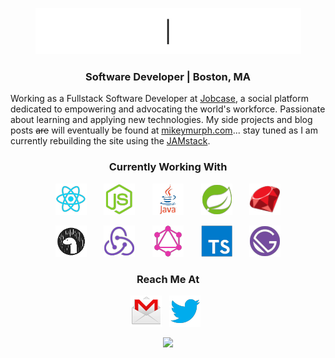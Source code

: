 <p align="center">
  <img src="https://raw.githubusercontent.com/mikeymurph77/mikeymurph77/master/images/greetings.gif">
</p>

<p align='center'>
  <h3 align='center'>Software Developer | Boston, MA</h3>
</p>
 
Working as a Fullstack Software Developer at [Jobcase](http://jobcase.com), a social platform dedicated to empowering and advocating the world's workforce. Passionate about learning and applying new technologies. My side projects and blog posts ~~are~~ will eventually be found at [mikeymurph.com](https://mikeymurph.com)... stay tuned as I am currently rebuilding the site using the [JAMstack](https://jamstack.org/).

<h3 align="center">Currently Working With</h3>
<p align='center'>
  <img height="50" alt="react" src="https://raw.githubusercontent.com/mikeymurph77/mikeymurph77/master/images/react.png">&nbsp;&nbsp;&nbsp;&nbsp;&nbsp;&nbsp;
  <img height="50" alt="nodejs" src="https://raw.githubusercontent.com/mikeymurph77/mikeymurph77/master/images/nodejs.png">&nbsp;&nbsp;&nbsp;&nbsp;&nbsp;&nbsp;
  <img height="50" alt="java" src="https://raw.githubusercontent.com/mikeymurph77/mikeymurph77/master/images/java.png">&nbsp;&nbsp;&nbsp;&nbsp;&nbsp;&nbsp;
  <img height="50" alt="spring" src="https://raw.githubusercontent.com/mikeymurph77/mikeymurph77/master/images/spring.png">&nbsp;&nbsp;&nbsp;&nbsp;&nbsp;&nbsp;
  <img height="50" alt="ruby" src="https://raw.githubusercontent.com/mikeymurph77/mikeymurph77/master/images/ruby.png">
</p>
<p align='center'>
  <img height="50" alt="deno" src="https://raw.githubusercontent.com/mikeymurph77/mikeymurph77/master/images/deno.png">&nbsp;&nbsp;&nbsp;&nbsp;&nbsp;&nbsp;
  <img height="50" alt="redux" src="https://raw.githubusercontent.com/mikeymurph77/mikeymurph77/master/images/redux.png">&nbsp;&nbsp;&nbsp;&nbsp;&nbsp;&nbsp;
  <img height="50" alt="graphql" src="https://raw.githubusercontent.com/mikeymurph77/mikeymurph77/master/images/graphql.png">&nbsp;&nbsp;&nbsp;&nbsp;&nbsp;&nbsp;
  <img height="50" alt="typescript" src="https://raw.githubusercontent.com/mikeymurph77/mikeymurph77/master/images/typescript.png">&nbsp;&nbsp;&nbsp;&nbsp;&nbsp;&nbsp;
  <img height="50" alt="gatsby" src="https://raw.githubusercontent.com/mikeymurph77/mikeymurph77/master/images/gatsby.png">
</p>

<h3 align="center">Reach Me At</h3>
<p align='center'>
  <a href="mailto:mikemurphy@hey.com"><img height="50" src="https://raw.githubusercontent.com/mikeymurph77/mikeymurph77/master/images/email.png"></a>&nbsp;&nbsp;
  <a href="https://twitter/mikeymurph77"><img height="50" src="https://raw.githubusercontent.com/mikeymurph77/mikeymurph77/master/images/twitter.png"></a>&nbsp;&nbsp;
</p>

<p align='center'>
  <img src="https://visitor-badge.glitch.me/badge?page_id=mikeymurph77.visitor-badge">
</p>
